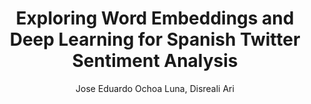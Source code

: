 ---
paperId: 25
author: Jose Eduardo Ochoa Luna, Disreali Ari
publicationauthor: Ochoa Luna, J. E. et al.
title: Exploring Word Embeddings and Deep Learning for Spanish Twitter Sentiment Analysis
pdf: --
poster: --
alt: --
type: Poster
topic: Natural Language Processing
link: --
conference: neurips
year: 2018
tags: neurips-2018-nf
location: Montreal, Canada
---